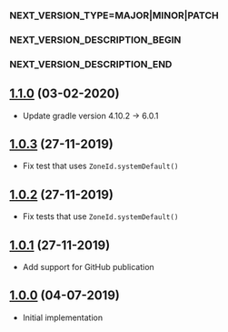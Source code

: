 ### NEXT_VERSION_TYPE=MAJOR|MINOR|PATCH
### NEXT_VERSION_DESCRIPTION_BEGIN
### NEXT_VERSION_DESCRIPTION_END
## [1.1.0]() (03-02-2020)

* Update gradle version 4.10.2 -> 6.0.1

## [1.0.3]() (27-11-2019)

* Fix test that uses `ZoneId.systemDefault()`

## [1.0.2]() (27-11-2019)

* Fix tests that use `ZoneId.systemDefault()`

## [1.0.1]() (27-11-2019)

* Add support for GitHub publication

## [1.0.0]() (04-07-2019)

* Initial implementation
